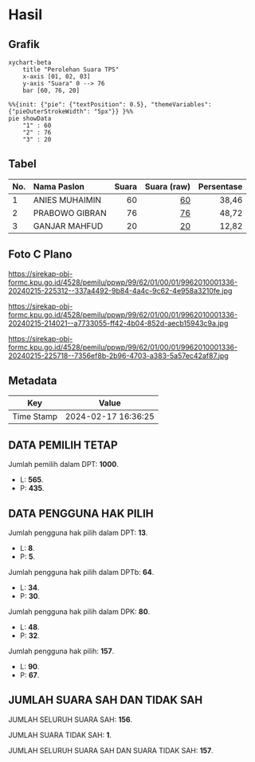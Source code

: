 # Hasil

## Grafik

```mermaid
xychart-beta
    title "Perolehan Suara TPS"
    x-axis [01, 02, 03]
    y-axis "Suara" 0 --> 76
    bar [60, 76, 20]
```

```mermaid
%%{init: {"pie": {"textPosition": 0.5}, "themeVariables": {"pieOuterStrokeWidth": "5px"}} }%%
pie showData
    "1" : 60
    "2" : 76
    "3" : 20
```

## Tabel

| No. | Nama Paslon    | Suara | Suara (raw) | Persentase |
|:--- |:-------------- | -----:| -----------:| ----------:|
| 1   | ANIES MUHAIMIN | 60    | [60][p-1]   | 38,46      |
| 2   | PRABOWO GIBRAN | 76    | [76][p-2]   | 48,72      |
| 3   | GANJAR MAHFUD  | 20    | [20][p-3]   | 12,82      |


[p-1]: https://github.com/gigit-pemilu/pemilu-2024-99-luar-negeri/blob/main/pilpres/hitung-suara/sub/99-luar-negeri/sub/62-kuala-lumpur-malaysia/sub/01-kuala-lumpur-malaysia/sub/0001-kuala-lumpur-malaysia/sub/336-tps-023/sub/paslon-1.txt
[p-2]: https://github.com/gigit-pemilu/pemilu-2024-99-luar-negeri/blob/main/pilpres/hitung-suara/sub/99-luar-negeri/sub/62-kuala-lumpur-malaysia/sub/01-kuala-lumpur-malaysia/sub/0001-kuala-lumpur-malaysia/sub/336-tps-023/sub/paslon-2.txt
[p-3]: https://github.com/gigit-pemilu/pemilu-2024-99-luar-negeri/blob/main/pilpres/hitung-suara/sub/99-luar-negeri/sub/62-kuala-lumpur-malaysia/sub/01-kuala-lumpur-malaysia/sub/0001-kuala-lumpur-malaysia/sub/336-tps-023/sub/paslon-3.txt

## Foto C Plano

https://sirekap-obj-formc.kpu.go.id/4528/pemilu/ppwp/99/62/01/00/01/9962010001336-20240215-225312--337a4492-9b84-4a4c-9c62-4e958a3210fe.jpg

https://sirekap-obj-formc.kpu.go.id/4528/pemilu/ppwp/99/62/01/00/01/9962010001336-20240215-214021--a7733055-ff42-4b04-852d-aecb15943c9a.jpg

https://sirekap-obj-formc.kpu.go.id/4528/pemilu/ppwp/99/62/01/00/01/9962010001336-20240215-225718--7356ef8b-2b96-4703-a383-5a57ec42af87.jpg


## Metadata

| Key        | Value               |
| ---------- | ------------------- |
| Time Stamp | 2024-02-17 16:36:25 |


## DATA PEMILIH TETAP

Jumlah pemilih dalam DPT: **1000**.
 * L: **565**.
 * P: **435**.

## DATA PENGGUNA HAK PILIH

Jumlah pengguna hak pilih dalam DPT: **13**.
 * L: **8**.
 * P: **5**.

Jumlah pengguna hak pilih dalam DPTb: **64**.
 * L: **34**.
 * P: **30**.

Jumlah pengguna hak pilih dalam DPK: **80**.
 * L: **48**.
 * P: **32**.

Jumlah pengguna hak pilih: **157**.
 * L: **90**.
 * P: **67**.

## JUMLAH SUARA SAH DAN TIDAK SAH

JUMLAH SELURUH SUARA SAH: **156**.

JUMLAH SUARA TIDAK SAH: **1**.

JUMLAH SELURUH SUARA SAH DAN SUARA TIDAK SAH: **157**.


